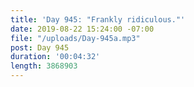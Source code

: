 ```yaml
---
title: 'Day 945: "Frankly ridiculous."'
date: 2019-08-22 15:24:00 -07:00
file: "/uploads/Day-945a.mp3"
post: Day 945
duration: '00:04:32'
length: 3868903
---
```


